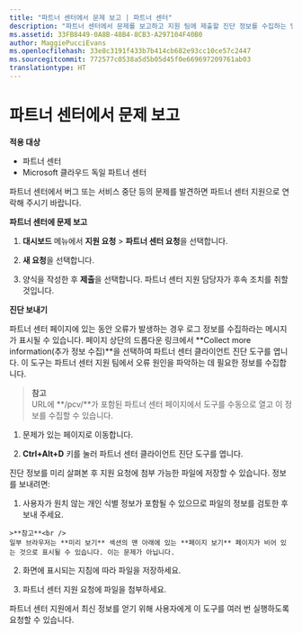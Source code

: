 ```yaml
---
title: "파트너 센터에서 문제 보고 | 파트너 센터"
description: "파트너 센터에서 문제를 보고하고 지원 팀에 제출할 진단 정보를 수집하는 방법"
ms.assetid: 33FB8449-0A8B-48B4-8CB3-A297104F40B0
author: MaggiePucciEvans
ms.openlocfilehash: 33e8c3191f433b7b414cb682e93cc10ce57c2447
ms.sourcegitcommit: 772577c0538a5d5b05d45f0e669697209761ab03
translationtype: HT
---
```

# <a name="report-problems-with-partner-center"></a>파트너 센터에서 문제 보고

**적용 대상**

-  파트너 센터
-  Microsoft 클라우드 독일 파트너 센터

파트너 센터에서 버그 또는 서비스 중단 등의 문제를 발견하면 파트너 센터 지원으로 연락해 주시기 바랍니다.

**파트너 센터에 문제 보고**

1.  **대시보드** 메뉴에서 **지원 요청** &gt; **파트너 센터 요청**을 선택합니다.

2.  **새 요청**을 선택합니다.

3.  양식을 작성한 후 **제출**을 선택합니다. 파트너 센터 지원 담당자가 후속 조치를 취할 것입니다.

**진단 보내기**

파트너 센터 페이지에 있는 동안 오류가 발생하는 경우 로그 정보를 수집하라는 메시지가 표시될 수 있습니다. 페이지 상단의 드롭다운 링크에서 **Collect more information(추가 정보 수집)**을 선택하여 파트너 센터 클라이언트 진단 도구를 엽니다. 이 도구는 파트너 센터 지원 팀에서 오류 원인을 파악하는 데 필요한 정보를 수집합니다. 

>**참고**<br>
URL에 **/pcv/**가 포함된 파트너 센터 페이지에서 도구를 수동으로 열고 이 정보를 수집할 수 있습니다.

1.    문제가 있는 페이지로 이동합니다.

2.    **Ctrl+Alt+D** 키를 눌러 파트너 센터 클라이언트 진단 도구를 엽니다.

진단 정보를 미리 살펴본 후 지원 요청에 첨부 가능한 파일에 저장할 수 있습니다. 정보를 보내려면:

1.    사용자가 원치 않는 개인 식별 정보가 포함될 수 있으므로 파일의 정보를 검토한 후 보내 주세요. 

    >**참고**<br />
    일부 브라우저는 **미리 보기** 섹션의 맨 아래에 있는 **페이지 보기** 페이지가 비어 있는 것으로 표시될 수 있습니다. 이는 문제가 아닙니다.

2.    화면에 표시되는 지침에 따라 파일을 저장하세요.

3.    파트너 센터 지원 요청에 파일을 첨부하세요.

파트너 센터 지원에서 최신 정보를 얻기 위해 사용자에게 이 도구를 여러 번 실행하도록 요청할 수 있습니다.

